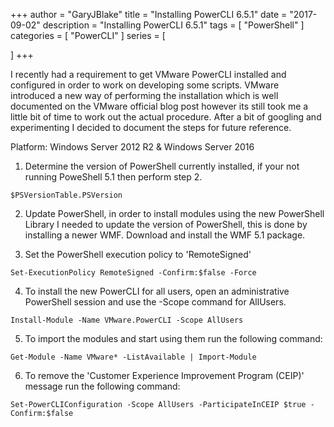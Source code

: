 +++
author = "GaryJBlake"
title = "Installing PowerCLI 6.5.1"
date = "2017-09-02"
description = "Installing PowerCLI 6.5.1"
tags = [
    "PowerShell"
]
categories = [
    "PowerCLI"
]
series = [

]
+++

I recently had a requirement to get VMware PowerCLI installed and configured in order to work on developing some scripts. VMware introduced a new way of performing the installation which is well documented on the VMware official blog post however its still took me a little bit of time to work out the actual procedure. After a bit of googling and experimenting I decided to document the steps for future reference.

Platform: Windows Server 2012 R2 & Windows Server 2016

1. Determine the version of PowerShell currently installed, if your not running PoweShell 5.1 then perform step 2.
```
$PSVersionTable.PSVersion
```

2. Update PowerShell, in order to install modules using the new PowerShell Library I needed to update the version of PowerShell, this is done by installing a newer WMF. Download and install the WMF 5.1 package. 

3. Set the PowerShell execution policy to 'RemoteSigned'
```
Set-ExecutionPolicy RemoteSigned -Confirm:$false -Force
```

4. To install the new PowerCLI for all users, open an administrative PowerShell session and use the -Scope command for AllUsers.
```
Install-Module -Name VMware.PowerCLI -Scope AllUsers
```

5.  To import the modules and start using them run the following command:
```
Get-Module -Name VMware* -ListAvailable | Import-Module
```

6. To remove the 'Customer Experience Improvement Program (CEIP)' message run the following command:
```
Set-PowerCLIConfiguration -Scope AllUsers -ParticipateInCEIP $true -Confirm:$false
```